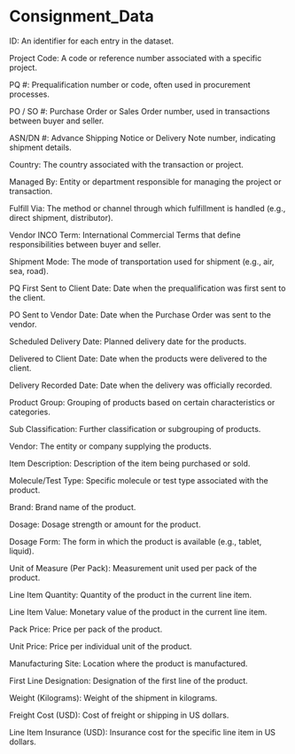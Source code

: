 # Consignment_Data
ID: An identifier for each entry in the dataset.

Project Code: A code or reference number associated with a specific project.

PQ #: Prequalification number or code, often used in procurement processes.

PO / SO #: Purchase Order or Sales Order number, used in transactions between buyer and seller.

ASN/DN #: Advance Shipping Notice or Delivery Note number, indicating shipment details.

Country: The country associated with the transaction or project.

Managed By: Entity or department responsible for managing the project or transaction.

Fulfill Via: The method or channel through which fulfillment is handled (e.g., direct shipment, distributor).

Vendor INCO Term: International Commercial Terms that define responsibilities between buyer and seller.

Shipment Mode: The mode of transportation used for shipment (e.g., air, sea, road).

PQ First Sent to Client Date: Date when the prequalification was first sent to the client.

PO Sent to Vendor Date: Date when the Purchase Order was sent to the vendor.

Scheduled Delivery Date: Planned delivery date for the products.

Delivered to Client Date: Date when the products were delivered to the client.

Delivery Recorded Date: Date when the delivery was officially recorded.

Product Group: Grouping of products based on certain characteristics or categories.

Sub Classification: Further classification or subgrouping of products.

Vendor: The entity or company supplying the products.

Item Description: Description of the item being purchased or sold.

Molecule/Test Type: Specific molecule or test type associated with the product.

Brand: Brand name of the product.

Dosage: Dosage strength or amount for the product.

Dosage Form: The form in which the product is available (e.g., tablet, liquid).

Unit of Measure (Per Pack): Measurement unit used per pack of the product.

Line Item Quantity: Quantity of the product in the current line item.

Line Item Value: Monetary value of the product in the current line item.

Pack Price: Price per pack of the product.

Unit Price: Price per individual unit of the product.

Manufacturing Site: Location where the product is manufactured.

First Line Designation: Designation of the first line of the product.

Weight (Kilograms): Weight of the shipment in kilograms.

Freight Cost (USD): Cost of freight or shipping in US dollars.

Line Item Insurance (USD): Insurance cost for the specific line item in US dollars.
